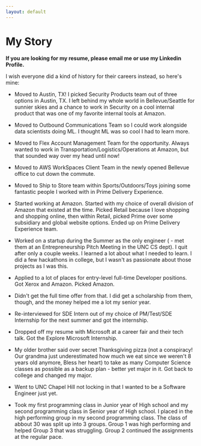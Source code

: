 ```yaml
---
layout: default
---
```


# My Story

**If you are looking for my resume, please email me or use my Linkedin Profile.**

I wish everyone did a kind of history for their careers instead, so here's mine:

* Moved to Austin, TX!  I picked Security Products team out of three options in Austin, TX.  I left behind my whole world in Bellevue/Seattle for sunnier skies and a chance to work in Security on a cool internal product that was one of my favorite internal tools at Amazon.

* Moved to Outbound Communications Team so I could work alongside data scientists doing ML.  I thought ML was so cool I had to learn more.

* Moved to Flex Account Management Team for the opportunity.  Always wanted to work in Transportation/Logistics/Operations at Amazon, but that sounded way over my head until now!

* Moved to AWS WorkSpaces Client Team in the newly opened Bellevue office to cut down the commute.

* Moved to Ship to Store team within Sports/Outdoors/Toys joining some fantastic people I worked with in Prime Delivery Experience.

* Started working at Amazon.  Started with my choice of overall division of Amazon that existed at the time.  Picked Retail because I love shopping and shopping online, then within Retail, picked Prime over some subsidiary and global website options.  Ended up on Prime Delivery Experience team.

* Worked on a startup during the Summer as the only engineer ( - met them at an Entrepreneurship Pitch Meeting in the UNC CS dept). I quit after only a couple weeks. I learned a lot about what I needed to learn.  I did a few hackathons in college, but I wasn't as passionate about those projects as I was this.

* Applied to a lot of places for entry-level full-time Developer positions.  Got Xerox and Amazon.  Picked Amazon.

* Didn't get the full time offer from that.  I did get a scholarship from them, though, and the money helped me a lot my senior year.

* Re-interviewed for SDE Intern out of my choice of PM/Test/SDE Internship for the next summer and got the internship.

* Dropped off my resume with Microsoft at a career fair and their tech talk.  Got the Explore Microsoft Internship.

* My older brother said over secret Thanksgiving pizza (not a conspiracy! Our grandma just underestimated how much we eat since we weren't 8 years old anymore, Bless her heart) to take as many Computer Science classes as possible as a backup plan - better yet major in it.  Got back to college and changed my major.

* Went to UNC Chapel Hill not locking in that I wanted to be a Software Engineer just yet.

* Took my first programming class in Junior year of High school and my second programming class in Senior year of High school.  I placed in the high performing group in my second programming class.  The class of abbout 30 was split up into 3 groups.  Group 1 was high performing and helped Group 3 that was struggling.  Group 2 continued the assignments at the regular pace.
